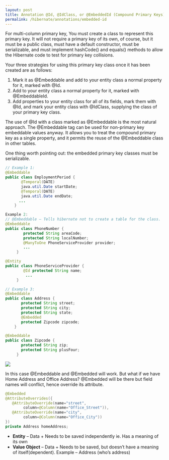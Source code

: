 ```yaml
---
layout: post
title: Annotation @Id, @IdClass, or @EmbeddedId (Compound Primary Keys)
permalink: /hibernate/annotations/embedded-id
---
```


For multi-column primary key, You must create a class to represent this primary key. It will not require a primary key of its own, of course, but it must be a public class, must have a default constructor, must be serializable, and must implement hashCode() and equals() methods to allow the Hibernate code to test for primary key collisions.

Your three strategies for using this primary key class once it has been created are as follows:
1.	Mark it as @Embeddable and add to your entity class a normal property for it, marked with @Id.
2.	Add to your entity class a normal property for it, marked with @EmbeddableId.
3.	Add properties to your entity class for all of its fields, mark them with @Id, and mark your entity class with @IdClass, supplying the class of your primary key class.

The use of @Id with a class marked as @Embeddable is the most natural approach. The @Embeddable tag can be used for non-primary key embeddable values anyway. It allows you to treat the compound primary key as a single property, and it permits the reuse of the @Embeddable class in other tables.

One thing worth pointing out: the embedded primary key classes must be serializable.

```java
// Example 1:
@Embeddable 
public class EmploymentPeriod { 
       @Temporal(DATE) 
       java.util.Date startDate;
       @Temporal(DATE) 
       java.util.Date endDate;
      ... 
    }

Example 2:
// @Embeddable – Tells hibernate not to create a table for the class.
@Embeddable 
public class PhoneNumber {
        protected String areaCode;
        protected String localNumber;
        @ManyToOne PhoneServiceProvider provider;
        ...
     }

@Entity 
public class PhoneServiceProvider {
        @Id protected String name;
         ...
     }

// Example 3:
@Embeddable 
public class Address {
       protected String street;
       protected String city;
       protected String state;
       @Embedded
       protected Zipcode zipcode;
    }

@Embeddable 
public class Zipcode {
       protected String zip;
       protected String plusFour;
     }
```

![]({{site.cdn}}/hibernate/embeddable.png)

In this case @Embeddable and @Embedded will work. But what if we have Home Address and Office Address? @Embedded will be there but field names will conflict, hence override its attribute.

```java
@Embedded
@AttributeOverrides({
   @AttributeOverride(name="street",   
        column=@Column(name="Office_Street")), 
   @AttributeOverride(name="city",   
        column=@Column(name="Office_City"))
})
private Address homeAddress;
```

-	**Entity** – Data + Needs to be saved independently ie. Has a meaning of its own
-	**Value Object** – Data + Needs to be saved, but doesn’t have a meaning of itself(dependent). Example – Address (who’s address)
